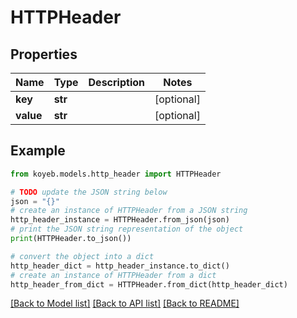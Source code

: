 # HTTPHeader


## Properties

Name | Type | Description | Notes
------------ | ------------- | ------------- | -------------
**key** | **str** |  | [optional] 
**value** | **str** |  | [optional] 

## Example

```python
from koyeb.models.http_header import HTTPHeader

# TODO update the JSON string below
json = "{}"
# create an instance of HTTPHeader from a JSON string
http_header_instance = HTTPHeader.from_json(json)
# print the JSON string representation of the object
print(HTTPHeader.to_json())

# convert the object into a dict
http_header_dict = http_header_instance.to_dict()
# create an instance of HTTPHeader from a dict
http_header_from_dict = HTTPHeader.from_dict(http_header_dict)
```
[[Back to Model list]](../README.md#documentation-for-models) [[Back to API list]](../README.md#documentation-for-api-endpoints) [[Back to README]](../README.md)


